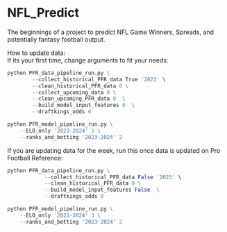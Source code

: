 # NFL_Predict
The beginnings of a project to predict NFL Game Winners, Spreads, and potentially fantasy football output.


How to update data:  
If its your first time, change arguments to fit your needs:      
```python  
python PFR_data_pipeline_run.py \
        --collect_historical_PFR_data True '2023' \
        --clean_historical_PFR_data 0 \
        --collect_upcoming_data 0 \
        --clean_upcoming_PFR_data 0  \
        --build_model_input_features 0  \
        --draftkings_odds 0 

python PFR_model_pipeline_run.py \
    --ELO_only '2023-2024' 3 \
    --ranks_and_betting '2023-2024' 2
```  
        
If you are updating data for the week, run this once data is updated on Pro Football Reference:     
```python  
python PFR_data_pipeline_run.py \
            --collect_historical_PFR_data False '2023' \
            --clean_historical_PFR_data 0 \
            --build_model_input_features False  \
            --draftkings_odds 0

python PFR_model_pipeline_run.py \
    --ELO_only '2023-2024' 3 \
    --ranks_and_betting '2023-2024' 2
```  

        
